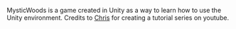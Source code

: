 MysticWoods is a game created in Unity as a way to learn how to use the Unity environment.
Credits to [Chris](https://www.youtube.com/@ChrisTutorialsYT) for creating a tutorial series on youtube.

